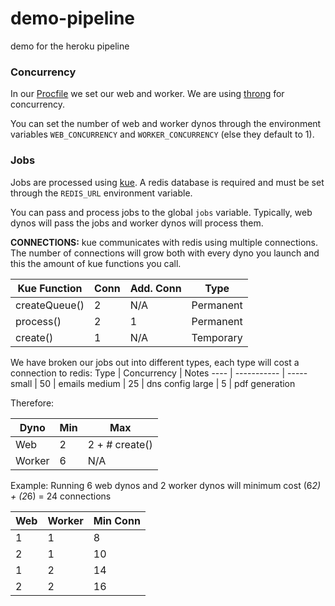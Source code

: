 # demo-pipeline
demo for the heroku pipeline

### Concurrency

In our [Procfile](Procfile) we set our web and worker. We are using [throng](https://github.com/hunterloftis/throng) for concurrency.

You can set the number of web and worker dynos through the environment variables ```WEB_CONCURRENCY``` and ```WORKER_CONCURRENCY``` (else they default to 1).

### Jobs

Jobs are processed using [kue](https://github.com/Automattic/kue). A redis database is required and must be set through the ```REDIS_URL``` environment variable.

You can pass and process jobs to the global ```jobs``` variable. Typically, web dynos will pass the jobs and worker dynos will process them.

**CONNECTIONS:** kue communicates with redis using multiple connections. The number of connections will grow both with every dyno you launch and this the amount of kue functions you call.

Kue Function  | Conn  | Add. Conn | Type
------------  | ----  | --------- | ----
createQueue() | 2     | N/A       | Permanent
process()     | 2     | 1         | Permanent
create()      | 1     | N/A       | Temporary

We have broken our jobs out into different types, each type will cost a connection to redis:
Type    | Concurrency | Notes
----    | ----------- | -----
small   | 50          | emails
medium  | 25          | dns config
large   | 5           | pdf generation

Therefore:

Dyno    | Min | Max
----    | --- | ---
Web     | 2   | 2 + # create()
Worker  | 6   | N/A

Example: Running 6 web dynos and 2 worker dynos will minimum cost (6*2) + (2*6) = 24 connections

Web | Worker  | Min Conn
--- | ------  | --------
1   | 1       | 8
2   | 1       | 10
1   | 2       | 14
2   | 2       | 16
